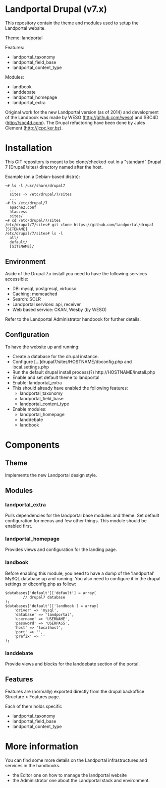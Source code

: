 # Landportal Drupal (v7.x)

This repository contain the theme and modules used to setup the Landportal website.

Theme: landportal

Features:
 - landportal_taxonomy
 - landportal_field_base
 - landportal_content_type

Modules:
 - landbook
 - landdebate
 - landportal_homepage
 - landportal_extra

Original work for the new Landportal version (as of 2014) and development of the Landbook was made by WESO (http://github.com/weso) and SBC4D (http://sbc4d.com). The Drupal refactoring have been done by Jules Clement (http://jcpc.ker.bz).


# Installation

This GIT repository is meant to be clone/checked-out in a "standard" Drupal 7 [Drupal]/sites/ directory named after the host.

Example (on a Debian-based distro):
```
~# ls -l /usr/share/drupal7
  ...
  sites -> /etc/drupal/7/sites
  ...
~# ls /etc/drupal/7
  apache2.conf
  htaccess
  sites/
~# cd /etc/drupal/7/sites
/etc/drupal/7/sites# git clone https://github.com/landportal/drupal [SITENAME]
/etc/drupal/7/sites# ls -l
  all/
  default/
  [SITENAME]/
```

## Environment

Aside of the Drupal 7.x install you need to have the following services accessible:
 - DB: mysql, postgresql, virtuoso
 - Caching: memcached
 - Search: SOLR
 - Landportal services: api, receiver
 - Web based service: CKAN, Wesby (by WESO)

Refer to the Landportal Administrator handbook for further details.


## Configuration

To have the website up and running:
 - Create a database for the drupal instance.
 - Configure [...]drupal7/sites/HOSTNAME/dbconfig.php and local.settings.php
 - Run the default drupal install process(?)
   http://HOSTNAME/install.php
 - Enable and set default theme to landportal
 - Enable: landportal_extra
 - This should already have enabled the following features:
   - landportal_taxonomy
   - landportal_field_base
   - landportal_content_type
 - Enable modules:
   - landportal_homepage
   - landdebate
   - landbook

# Components

## Theme

Implements the new Landportal design style.

## Modules

### landportal_extra

Pulls dependencies for the landportal base modules and theme.
Set default configuration for menus and few other things.
This module should be enabled first.
### landportal_homepage

Provides views and configuration for the landing page.

### landbook

Before enabling this module, you need to have a dump of the 'landportal' MySQL
 database up and running. You also need to configure it in the drupal settings
 or dbconfig.php as follow:
```
$databases['default']['default'] = array(
        // drupal7 database
);
$databases['default']['landbook'] = array(
	'driver' => 'mysql',
	'database' => 'landportal',
	'username' => 'USERNAME',
	'password' => 'USERPASS',
	'host' => 'localhost',
	'port' => '',
	'prefix' => ''
);
```
### landdebate

Provide views and blocks for the landdebate section of the portal.

## Features

Features are (normally) exported directly from the drupal backoffice Structure > Features page.

Each of them holds specific
 - landportal_taxonomy
 - landportal_field_base
 - landportal_content_type

# More information

You can find some more details on the Landportal infrastructures and services in the handbooks.
 - the Editor one on how to manage the landportal website
 - the Administrator one about the Landportal stack and environment.
